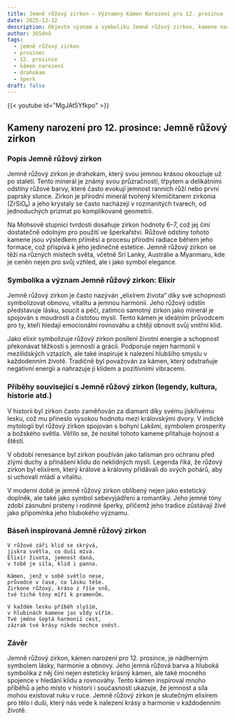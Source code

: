 ```yaml
---
title: Jemně růžový zirkon – Významný Kámen Narození pro 12. prosince
date: 2025-12-12
description: Objevte význam a symboliku Jemně růžový zirkon, kamene narození pro 12. prosince, který symbolizuje Elixír. Přečtěte si legendy a inspirující příběhy.
author: 365dnů
tags:
  - jemně růžový zirkon
  - prosinec
  - 12. prosince
  - kámen narození
  - drahokam
  - šperk
draft: false
---
```


{{< youtube id="MgJAt5Yfkpo" >}}

## Kameny narození pro 12. prosince: Jemně růžový zirkon

### Popis Jemně růžový zirkon

Jemně růžový zirkon je drahokam, který svou jemnou krásou okouzluje už po staletí. Tento minerál je známý svou průzračností, třpytem a delikátními odstíny růžové barvy, které často evokují jemnost ranních růží nebo první paprsky slunce. Zirkon je přírodní minerál tvořený křemičitanem zirkonia (ZrSiO₄) a jeho krystaly se často nacházejí v rozmanitých tvarech, od jednoduchých prizmat po komplikované geometrii.

Na Mohsově stupnici tvrdosti dosahuje zirkon hodnoty 6–7, což jej činí dostatečně odolným pro použití ve šperkařství. Růžové odstíny tohoto kamene jsou výsledkem příměsí a procesu přírodní radiace během jeho formace, což přispívá k jeho jedinečné estetice. Jemně růžový zirkon se těží na různých místech světa, včetně Srí Lanky, Austrálie a Myanmaru, kde je ceněn nejen pro svůj vzhled, ale i jako symbol elegance.

### Symbolika a význam Jemně růžový zirkon: Elixír

Jemně růžový zirkon je často nazýván „elixírem života“ díky své schopnosti symbolizovat obnovu, vitalitu a jemnou harmonii. Jeho růžový odstín představuje lásku, soucit a péči, zatímco samotný zirkon jako minerál je spojován s moudrostí a čistotou mysli. Tento kámen je ideálním průvodcem pro ty, kteří hledají emocionální rovnováhu a chtějí obnovit svůj vnitřní klid.

Jako elixír symbolizuje růžový zirkon posílení životní energie a schopnost překonávat těžkosti s jemností a grácií. Podporuje nejen harmonii v mezilidských vztazích, ale také inspiruje k nalezení hlubšího smyslu v každodenním životě. Tradičně byl považován za kámen, který odstraňuje negativní energii a nahrazuje ji klidem a pozitivními vibracemi.

### Příběhy související s Jemně růžový zirkon (legendy, kultura, historie atd.)

V historii byl zirkon často zaměňován za diamant díky svému jiskřivému lesku, což mu přineslo vysokou hodnotu mezi královskými dvory. V indické mytologii byl růžový zirkon spojován s bohyní Lakšmí, symbolem prosperity a božského světla. Věřilo se, že nositel tohoto kamene přitahuje hojnost a štěstí.

V období renesance byl zirkon používán jako talisman pro ochranu před zlými duchy a přinášení klidu do neklidných myslí. Legenda říká, že růžový zirkon byl elixírem, který králové a královny přidávali do svých pohárů, aby si uchovali mládí a vitalitu.

V moderní době je jemně růžový zirkon oblíbený nejen jako estetický doplněk, ale také jako symbol sebevyjádření a romantiky. Jeho jemné tóny zdobí zásnubní prsteny i rodinné šperky, přičemž jeho tradice zůstávají živé jako připomínka jeho hlubokého významu.

### Báseň inspirovaná Jemně růžový zirkon

```
V růžové záři klid se skrývá,  
jiskra světla, co duši mívá.  
Elixír života, jemnost daná,  
v tobě je síla, klid i panna.

Kámen, jenž v sobě světlo nese,  
průvodce v čase, co lásku těše.  
Zirkone růžový, kráso z říše snů,  
tvé tiché tóny míří k pramenům.

V každém lesku příběh slyším,  
v hlubinách kamene jas vždy vířím.  
Tvé jméno šeptá harmonií cest,  
zázrak tvé krásy nikdo nechce snést.
```

### Závěr

Jemně růžový zirkon, kámen narození pro 12. prosince, je nádherným symbolem lásky, harmonie a obnovy. Jeho jemná růžová barva a hluboká symbolika z něj činí nejen esteticky krásný kámen, ale také mocného spojence v hledání klidu a rovnováhy. Tento kámen inspiroval mnoho příběhů a jeho místo v historii i současnosti ukazuje, že jemnost a síla mohou existovat ruku v ruce. Jemně růžový zirkon je skutečným elixírem pro tělo i duši, který nás vede k nalezení krásy a harmonie v každodenním životě.